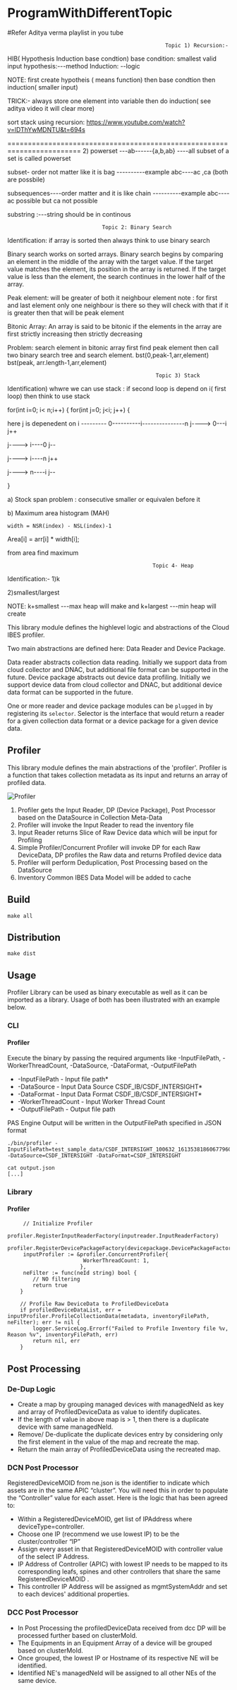 # ProgramWithDifferentTopic

#Refer Aditya verma playlist in you tube

                                                      Topic 1) Recursion:-
HIB( Hypothesis Induction base condtion)
base condition: smallest valid input
hypothesis:---method
Induction: --logic

NOTE: first create hypotheis ( means function) then base condtion then induction( smaller input)

TRICK:- always store one element into variable then do induction( see aditya video it will clear more)

sort stack using recursion:
https://www.youtube.com/watch?v=lDThYwMDNTU&t=694s

========================================================================
2) powerset ---ab------{a,b,ab} ----all subset of a set is called powerset

   subset- order not matter like it is bag ----------example abc----ac ,ca (both are possbile)

   subsequences----order matter and it is like chain ----------example abc---- ac possible but ca not possible
   
   substring :---string should be in continous
   
                                  
                                  Topic 2: Binary Search
                                  
  Identification: if array is sorted then always think to use binary search
     
Binary search works on sorted arrays. Binary search begins by comparing an element in the middle of the array with the target value. If the target value matches the element, its position in the array is returned. If the target value is less than the element, the search continues in the lower half of the array.

Peak element: will be greater of both it neighbour element
note : for first and last element only one neighbour is there so they will check with that if it is greater then that will be peak element

Bitonic Array: An array is said to be bitonic if the elements in the array are first strictly increasing then strictly decreasing

Problem: search element in bitonic array
first find peak element then call two binary search tree and search element.
bst(0,peak-1,arr,element) bst(peak, arr.length-1,arr,element)

                                                   Topic 3) Stack
                                                   
 Identification) whwre we can use stack : if second loop is depend on i( first loop) then think to use stack
 
 for(int i=0; i< n;i++)
 {
 for(int j=0; j<i; j++)
 {
 
  here j is depenedent on i   ---------    0----------i---------------n
   j---->  0---i j++
   
   j----> i----0 j-- 
   
   j----> i----n j++
   
   j----> n----i j--
   
   }
   
  a) Stock span problem : consecutive smaller or equivalen before it
   
 b)  Maximum area histogram (MAH)  
 
    width = NSR(index) - NSL(index)-1
   
   Area[i] = arr[i] * width[i];
   
   from area find maximum
  
                                                  Topic 4- Heap
    
 Identification:-
 1)k
 
 2)smallest/largest
 
 NOTE: k+smallest ---max heap will make and k+largest ---min heap will create
 
 
This library module defines the highlevel logic and abstractions of the Cloud IBES profiler.

Two main abstractions are defined here: Data Reader and Device Package.

Data reader abstracts collection data reading. Initially we support data from cloud collector and DNAC, but additional file format can be supported in the future.
Device package abstracts out device data profiling. Initially we support device data from cloud collector and DNAC, but additional device data format can be supported in the future.

One or more reader and device package modules can be `plugged` in by registering its `selector`. Selector is the interface that would return a reader for a given collection data format or a device package for a given device data.

## Profiler
This library module defines the main abstractions of the 'profiler'. Profiler is a function that takes collection metadata as its input and returns an array of profiled data.

![Profiler](docs/profiler.png)

1. Profiler gets the Input Reader, DP (Device Package), Post Processor based on the DataSource in Collection Meta-Data
2. Profiler will invoke the Input Reader to read the inventory file
3. Input Reader returns Slice of Raw Device data which will be input for Profiling
4. Simple Profiler/Concurrent Profiler will invoke DP for each Raw DeviceData, DP profiles the Raw data and returns Profiled device data
5. Profiler will perform Deduplication, Post Processing based on the DataSource
6. Inventory Common IBES Data Model will be added to cache

## Build

```
make all
```

## Distribution

```
make dist
```

## Usage
Profiler Library can be used as binary executable as well as it can be imported as a library. Usage of both has been illustrated with an example below.

### CLI
#### Profiler
Execute the binary by passing the required arguments like -InputFilePath, -WorkerThreadCount, -DataSource, -DataFormat, -OutputFilePath
* -InputFilePath     - Input file path*
* -DataSource        - Input Data Source CSDF_IB/CSDF_INTERSIGHT*
* -DataFormat        - Input Data Format CSDF_IB/CSDF_INTERSIGHT*
* -WorkerThreadCount - Input Worker Thread Count
* -OutputFilePath    - Output file path

PAS Engine Output will be written in the OutputFilePath specified in JSON format

```
./bin/profiler -InputFilePath=test_sample_data/CSDF_INTERSIGHT_100632_1613538186067796000.zip -DataSource=CSDF_INTERSIGHT -DataFormat=CSDF_INTERSIGHT

cat output.json 
[...]

```

### Library
#### Profiler
```
     // Initialize Profiler
     profiler.RegisterInputReaderFactory(inputreader.InputReaderFactory)
	 profiler.RegisterDevicePackageFactory(devicepackage.DevicePackageFactory)
	 inputProfiler := &profiler.ConcurrentProfiler{
	                    WorkerThreadCount: 1,
	                   },
     neFilter := func(neId string) bool {
		// NO filtering
		return true
	}

	// Profile Raw DeviceData to ProfiledDeviceData
	if profiledDeviceDataList, err = inputProfiler.ProfileCollectionData(metadata, inventoryFilePath, neFilter); err != nil {
		logger.ServiceLog.Errorf("Failed to Profile Inventory file %v, Reason %v", inventoryFilePath, err)
		return nil, err
	}

``` 
##  Post Processing
###  De-Dup Logic
- Create a map by grouping managed devices with managedNeId as key and array of ProfiledDeviceData as value to identify duplicates.
- If the length of value in above map is > 1, then there is a duplicate device with same managedNeId.
- Remove/ De-duplicate the duplicate devices entry by considering only the first element in the value of the map and recreate the map.
- Return the main array of ProfiledDeviceData using the recreated map.

### DCN Post Processor
RegisteredDeviceMOID from ne.json is the identifier to indicate which assets are in the same APIC “cluster”.
You will need this in order to populate the “Controller” value for each asset.  Here is the logic that has been agreed to:
-	Within a RegisteredDeviceMOID, get list of IPAddress where deviceType=controller.
-	Choose one IP (recommend we use lowest IP) to be the cluster/controller “IP”
-	Assign every asset in that RegisteredDeviceMOID with controller value of the select IP Address.
-   IP Address of Controller (APIC) with lowest IP needs to be mapped to its corresponding leafs, spines and other controllers that share the same  RegisteredDeviceMOID .
-   This controller IP Address will be assigned as mgmtSystemAddr and set to each devices' additional properties.

###  DCC Post Processor
- In Post Processing the profiledDeviceData received from dcc DP will be processed further based on clusterMoId.
- The Equipments in an Equipment Array of a device will be grouped based on clusterMoId.
- Once grouped, the lowest IP or Hostname  of its respective  NE will be identified.
- Identified NE's managedNeId will be assigned to all other NEs of the same device.


